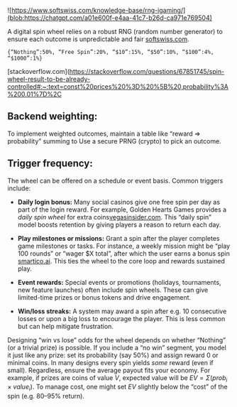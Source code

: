 ![https://www.softswiss.com/knowledge-base/rng-igaming/](blob:https://chatgpt.com/a01e600f-e4aa-41c7-b26d-ca971e769504)

A digital spin wheel relies on a robust RNG (random number generator) to ensure each outcome is unpredictable and fair ​[softswiss.com](https://www.softswiss.com/knowledge-base/rng-igaming/#:~:text=Players%20want%20to%20trust%20the,has%20genuinely%20provided%20fair%20play). 

`{“Nothing”:50%, “Free Spin”:20%, “$10”:15%, “$50”:10%, “$100”:4%, “$1000”:1%}`

​[stackoverflow.com](https://stackoverflow.com/questions/67851745/spin-wheel-result-to-be-already-controlled#:~:text=const%20prices%20%3D%20%5B%20,probability%3A%200.01%7D%2C

## **Backend weighting:** 
To implement weighted outcomes, maintain a table like “reward ⇒ probability” summing to Use a secure PRNG (crypto) to pick an outcome.

## **Trigger frequency:**
The wheel can be offered on a schedule or event basis. Common triggers include:

- **Daily login bonus:** Many social casinos give one free spin per day as part of the login reward. For example, Golden Hearts Games provides a _daily spin wheel_ for extra coins​[vegasinsider.com](https://www.vegasinsider.com/sweepstakes-casinos/daily-login-bonus/#:~:text=GOLDEN%20HEARTS%20GAMES%20,WHEEL%20FOR%20DAILY%20PRIZES). This “daily spin” model boosts retention by giving players a reason to return each day.
    
- **Play milestones or missions:** Grant a spin after the player completes game milestones or tasks. For instance, a weekly mission might be “play 100 rounds” or “wager $X total”, after which the user earns a bonus spin ​[smartico.ai](https://smartico.ai/blog-post/gamification-tactics-high-roller-online-casinos#:~:text=their%20gaming%20experience). This ties the wheel to the core loop and rewards sustained play.
    
- **Event rewards:** Special events or promotions (holidays, tournaments, new feature launches) often include spin wheels. These can give limited-time prizes or bonus tokens and drive engagement.
    
- **Win/loss streaks:** A system may award a spin after e.g. 10 consecutive losses or upon a big loss to encourage the player. This is less common but can help mitigate frustration.
    

Designing “win vs lose” odds for the wheel depends on whether “Nothing” (or a trivial prize) is possible. If you include a “no win” segment, you model it just like any prize: set its probability (say 50%) and assign reward 0 or minimal coins. In many designs every spin yields _some_ reward (even if small). Regardless, ensure the average payout fits your economy. 
For example, if prizes are coins of value _V_, expected value will be $EV = Σ(prob_i × value_i)$. To manage cost, one might set $EV$ slightly below the “cost” of the spin (e.g. 80–95% return).

